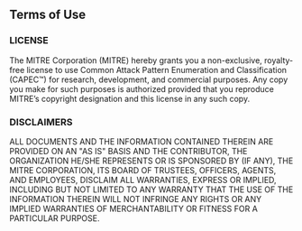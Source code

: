 ## Terms of Use

### LICENSE

The MITRE Corporation (MITRE) hereby grants you a non-exclusive,
royalty-free license to use Common Attack Pattern Enumeration and
Classification (CAPEC™) for research, development, and commercial
purposes. Any copy you make for such purposes is authorized provided
that you reproduce MITRE’s copyright designation and this license in any
such copy.

### DISCLAIMERS

ALL DOCUMENTS AND THE INFORMATION CONTAINED THEREIN ARE PROVIDED ON AN
"AS IS" BASIS AND THE CONTRIBUTOR, THE ORGANIZATION HE/SHE REPRESENTS OR
IS SPONSORED BY (IF ANY), THE MITRE CORPORATION, ITS BOARD OF TRUSTEES,
OFFICERS, AGENTS, AND EMPLOYEES, DISCLAIM ALL WARRANTIES, EXPRESS OR
IMPLIED, INCLUDING BUT NOT LIMITED TO ANY WARRANTY THAT THE USE OF THE
INFORMATION THEREIN WILL NOT INFRINGE ANY RIGHTS OR ANY IMPLIED
WARRANTIES OF MERCHANTABILITY OR FITNESS FOR A PARTICULAR PURPOSE.
